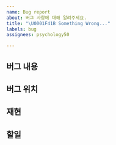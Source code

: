 ```yaml
---
name: Bug report
about: 버그 사항에 대해 알려주세요.
title: "\U0001F41B Something Wrong..."
labels: bug
assignees: psychology50

---
```


## 버그 내용

## 버그 위치

## 재현

## 할일
